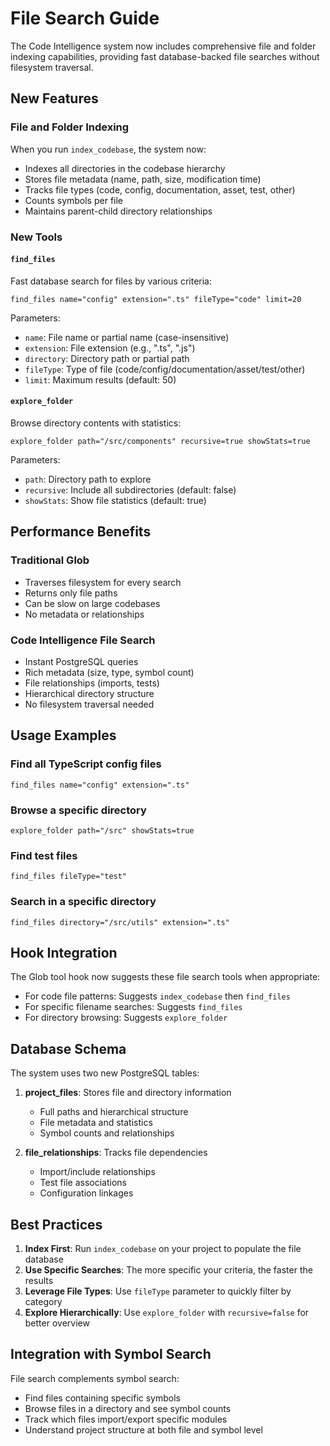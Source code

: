 # File Search Guide

The Code Intelligence system now includes comprehensive file and folder indexing capabilities, providing fast database-backed file searches without filesystem traversal.

## New Features

### File and Folder Indexing
When you run `index_codebase`, the system now:
- Indexes all directories in the codebase hierarchy
- Stores file metadata (name, path, size, modification time)
- Tracks file types (code, config, documentation, asset, test, other)
- Counts symbols per file
- Maintains parent-child directory relationships

### New Tools

#### `find_files`
Fast database search for files by various criteria:
```
find_files name="config" extension=".ts" fileType="code" limit=20
```

Parameters:
- `name`: File name or partial name (case-insensitive)
- `extension`: File extension (e.g., ".ts", ".js")
- `directory`: Directory path or partial path
- `fileType`: Type of file (code/config/documentation/asset/test/other)
- `limit`: Maximum results (default: 50)

#### `explore_folder`
Browse directory contents with statistics:
```
explore_folder path="/src/components" recursive=true showStats=true
```

Parameters:
- `path`: Directory path to explore
- `recursive`: Include all subdirectories (default: false)
- `showStats`: Show file statistics (default: true)

## Performance Benefits

### Traditional Glob
- Traverses filesystem for every search
- Returns only file paths
- Can be slow on large codebases
- No metadata or relationships

### Code Intelligence File Search
- Instant PostgreSQL queries
- Rich metadata (size, type, symbol count)
- File relationships (imports, tests)
- Hierarchical directory structure
- No filesystem traversal needed

## Usage Examples

### Find all TypeScript config files
```
find_files name="config" extension=".ts"
```

### Browse a specific directory
```
explore_folder path="/src" showStats=true
```

### Find test files
```
find_files fileType="test"
```

### Search in a specific directory
```
find_files directory="/src/utils" extension=".ts"
```

## Hook Integration

The Glob tool hook now suggests these file search tools when appropriate:
- For code file patterns: Suggests `index_codebase` then `find_files`
- For specific filename searches: Suggests `find_files`
- For directory browsing: Suggests `explore_folder`

## Database Schema

The system uses two new PostgreSQL tables:

1. **project_files**: Stores file and directory information
   - Full paths and hierarchical structure
   - File metadata and statistics
   - Symbol counts and relationships

2. **file_relationships**: Tracks file dependencies
   - Import/include relationships
   - Test file associations
   - Configuration linkages

## Best Practices

1. **Index First**: Run `index_codebase` on your project to populate the file database
2. **Use Specific Searches**: The more specific your criteria, the faster the results
3. **Leverage File Types**: Use `fileType` parameter to quickly filter by category
4. **Explore Hierarchically**: Use `explore_folder` with `recursive=false` for better overview

## Integration with Symbol Search

File search complements symbol search:
- Find files containing specific symbols
- Browse files in a directory and see symbol counts
- Track which files import/export specific modules
- Understand project structure at both file and symbol level